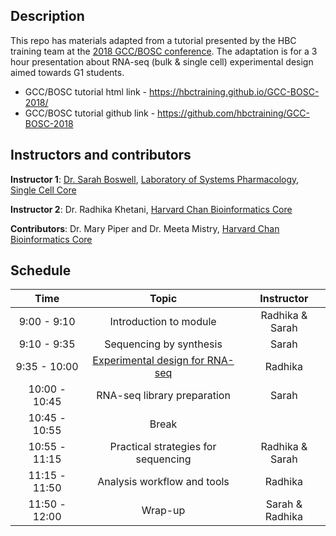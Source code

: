 ## Description

This repo has materials adapted from a tutorial presented by the HBC training team at the [2018 GCC/BOSC conference](https://galaxyproject.org/events/gccbosc2018/). The adaptation is for a 3 hour presentation about RNA-seq (bulk & single cell) experimental design aimed towards G1 students. 

* GCC/BOSC tutorial html link - https://hbctraining.github.io/GCC-BOSC-2018/
* GCC/BOSC tutorial github link - https://github.com/hbctraining/GCC-BOSC-2018 

## Instructors and contributors

**Instructor 1**: [Dr. Sarah Boswell](https://scholar.harvard.edu/saboswell/home), [Laboratory of Systems Pharmacology](http://hits.harvard.edu/the-program/laboratory-of-systems-pharmacology/about/), [Single Cell Core](https://singlecellcore.hms.harvard.edu/)

**Instructor 2**: Dr. Radhika Khetani, [Harvard Chan Bioinformatics Core](http://bioinformatics.sph.harvard.edu/)

**Contributors**: Dr. Mary Piper and Dr. Meeta Mistry, [Harvard Chan Bioinformatics Core](http://bioinformatics.sph.harvard.edu/)

## Schedule

| Time            |   Topic  | Instructor |
|:--------:|:--------:|:--------:|
|9:00 - 9:10| Introduction to module | Radhika & Sarah |
|9:10 - 9:35| Sequencing by synthesis | Sarah |
|9:35 - 10:00| [Experimental design for RNA-seq](lessons/experimental_planning_considerations.md) | Radhika |
|10:00 - 10:45| RNA-seq library preparation | Sarah |
|10:45 - 10:55| Break | |
|10:55 - 11:15| Practical strategies for sequencing | Radhika & Sarah |
|11:15 - 11:50| Analysis workflow and tools | Radhika |
|11:50 - 12:00| Wrap-up | Sarah & Radhika |

